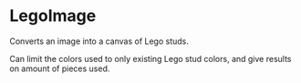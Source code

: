 # LegoImage

Converts an image into a canvas of Lego studs.

Can limit the colors used to only existing Lego stud colors, and give results on amount of pieces used.